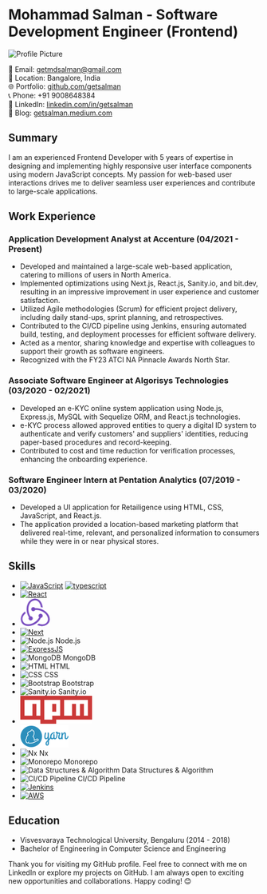# Mohammad Salman - Software Development Engineer (Frontend)

![Profile Picture](https://github.com/getsalman/profile-pic.png)

📧 Email: getmdsalman@gmail.com  
📍 Location: Bangalore, India  
🌐 Portfolio: [github.com/getsalman](https://github.com/getsalman)  
📞 Phone: +91 9008648384  
💼 LinkedIn: [linkedin.com/in/getsalman](https://linkedin.com/in/getsalman)  
📝 Blog: [getsalman.medium.com](https://getsalman.medium.com)

## Summary
I am an experienced Frontend Developer with 5 years of expertise in designing and implementing highly responsive user interface components using modern JavaScript concepts. My passion for web-based user interactions drives me to deliver seamless user experiences and contribute to large-scale applications.

## Work Experience

### Application Development Analyst at Accenture (04/2021 - Present)
- Developed and maintained a large-scale web-based application, catering to millions of users in North America.
- Implemented optimizations using Next.js, React.js, Sanity.io, and bit.dev, resulting in an impressive improvement in user experience and customer satisfaction.
- Utilized Agile methodologies (Scrum) for efficient project delivery, including daily stand-ups, sprint planning, and retrospectives.
- Contributed to the CI/CD pipeline using Jenkins, ensuring automated build, testing, and deployment processes for efficient software delivery.
- Acted as a mentor, sharing knowledge and expertise with colleagues to support their growth as software engineers.
- Recognized with the FY23 ATCI NA Pinnacle Awards North Star.

### Associate Software Engineer at Algorisys Technologies (03/2020 - 02/2021)
- Developed an e-KYC online system application using Node.js, Express.js, MySQL with Sequelize ORM, and React.js technologies.
- e-KYC process allowed approved entities to query a digital ID system to authenticate and verify customers' and suppliers' identities, reducing paper-based procedures and record-keeping.
- Contributed to cost and time reduction for verification processes, enhancing the onboarding experience.

### Software Engineer Intern at Pentation Analytics (07/2019 - 03/2020)
- Developed a UI application for Retailigence using HTML, CSS, JavaScript, and React.js.
- The application provided a location-based marketing platform that delivered real-time, relevant, and personalized information to consumers while they were in or near physical stores.

## Skills
- [![JavaScript](http://3con14.biz/code/_data/js/intro/js-logo.png)](https://developer.mozilla.org/en-US/docs/Web/JavaScript)
  [![typescript](https://raw.githubusercontent.com/remojansen/logo.ts/master/ts.jpg)](https://www.typescriptlang.org/)
- [![React](https://raw.githubusercontent.com/jalbertsr/logo-badge-images/master/img/react_logo.png)](https://facebook.github.io/react/)
- [![Redux](https://github.com/MarioTerron/logo-images/blob/master/logos/redux.png)](http://redux.js.org)
- [![Next](https://github.com/jalbertsr/logo-badge-images/blob/master/img/rsz_nextjs.png?raw=true)](https://zeit.co/)
- ![Node.js](https://github.com/getsalman/skills-logos/raw/master/nodejs.png) Node.js
- [![ExpressJS](https://github.com/MarioTerron/logo-images/blob/master/logos/expressjs.png)](http://expressjs.com///)
- ![MongoDB](https://github.com/getsalman/skills-logos/raw/master/mongodb.png) MongoDB
- ![HTML](https://github.com/getsalman/skills-logos/raw/master/html.png) HTML
- ![CSS](https://github.com/getsalman/skills-logos/raw/master/css.png) CSS
- ![Bootstrap](https://github.com/getsalman/skills-logos/raw/master/bootstrap.png) Bootstrap
- ![Sanity.io](https://github.com/getsalman/skills-logos/raw/master/sanityio.png) Sanity.io
- [![npm](https://github.com/MarioTerron/logo-images/blob/master/logos/npm.png)](https://www.npmjs.com/)
- [![Yarn](https://github.com/MarioTerron/logo-images/blob/master/logos/yarn.png)](https://yarnpkg.com)
- ![Nx](https://github.com/getsalman/skills-logos/raw/master/nx.png) Nx
- ![Monorepo](https://github.com/getsalman/skills-logos/raw/master/monorepo.png) Monorepo
- ![Data Structures & Algorithm](https://github.com/getsalman/skills-logos/raw/master/dsa.png) Data Structures & Algorithm
- ![CI/CD Pipeline](https://github.com/getsalman/skills-logos/raw/master/cicd.png) CI/CD Pipeline
- [![Jenkins](http://jenkins-ci.org/sites/default/files/jenkins_logo.png)](https://jenkins.io/)
- [![AWS](https://github.com/jalbertsr/logo-badge-images/blob/master/img/rsz_aws.png?raw=true)](https://aws.amazon.com/es/)

## Education
- Visvesvaraya Technological University, Bengaluru (2014 - 2018)
- Bachelor of Engineering in Computer Science and Engineering

Thank you for visiting my GitHub profile. Feel free to connect with me on LinkedIn or explore my projects on GitHub. I am always open to exciting new opportunities and collaborations. Happy coding! 😊
